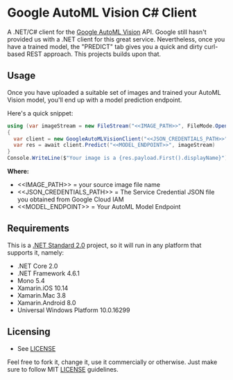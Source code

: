 ﻿# Google AutoML Vision C# Client
A .NET/C# client for the [Google AutoML Vision](https://cloud.google.com/automl/) API.
Google still hasn't provided us with a .NET client for this great service. 
Nevertheless, once you have a trained model, the "PREDICT" tab gives you a quick and dirty curl-based 
REST approach. This projects builds upon that.

## Usage

Once you have uploaded a suitable set of images and trained your AutoML Vision model, you'll end up with a 
model prediction endpoint.

Here's a quick snippet:
```csharp
using (var imageStream = new FileStream("<<IMAGE_PATH>>", FileMode.Open)
{
  var client = new GoogleAutoMLVisionClient("<<JSON_CREDENTIALS_PATH>>");
  var res = await client.Predict("<<MODEL_ENDPOINT>>", imageStream)
}
Console.WriteLine($"Your image is a {res.payload.First().displayName}");
```

**Where:**
* <<IMAGE_PATH>> = your source image file name
* <<JSON_CREDENTIALS_PATH>> = The Service Credential JSON file you obtained from Google Cloud IAM
* <<MODEL_ENDPOINT>> = Your AutoML Model Endpoint


## Requirements
This is a [.NET Standard 2.0](https://github.com/dotnet/standard/blob/master/docs/versions/netstandard2.0.md) project, 
so it will run in any platform that supports it, namely:

* .NET Core 2.0
* .NET Framework 4.6.1
* Mono 5.4
* Xamarin.iOS 10.14
* Xamarin.Mac 3.8
* Xamarin.Android 8.0
* Universal Windows Platform 10.0.16299

## Licensing

* See [LICENSE](LICENSE)

Feel free to fork it, change it, use it commercially or otherwise. Just make sure to follow 
MIT [LICENSE](LICENSE) guidelines.
